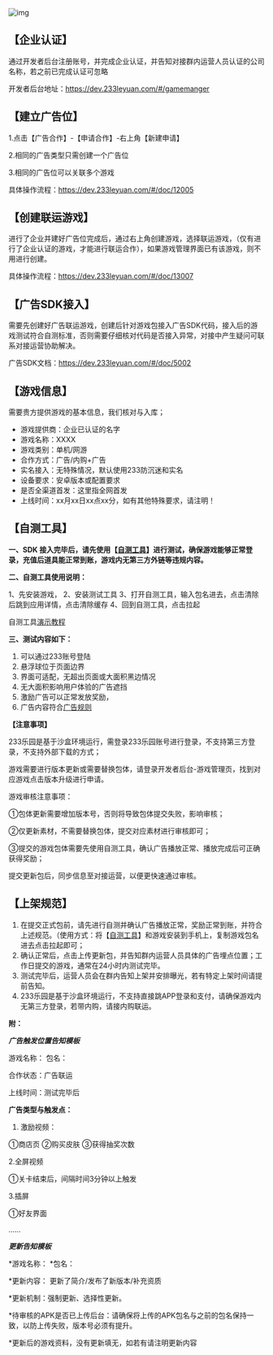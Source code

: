![img](https://arkimg.ark.online/(null)-20240520173554500.png)

## **【企业认证】**

通过开发者后台注册账号，并完成企业认证，并告知对接群内运营人员认证的公司名称，若之前已完成认证可忽略

开发者后台地址：https://dev.233leyuan.com/#/gamemanger

## 【建立广告位】

1.点击【广告合作】-【申请合作】-右上角【新建申请】

2.相同的广告类型只需创建一个广告位

3.相同的广告位可以关联多个游戏

具体操作流程：https://dev.233leyuan.com/#/doc/12005

## 【创建联运游戏】

进行了企业并建好广告位完成后，通过右上角创建游戏，选择联运游戏，（仅有进行了企业认证的游戏，才能进行联运合作），如果游戏管理界面已有该游戏，则不用进行创建。

具体操作流程：https://dev.233leyuan.com/#/doc/13007

## 【广告SDK接入】

需要先创建好广告联运游戏，创建后针对游戏包接入广告SDK代码，接入后的游戏测试符合自测标准，否则需要仔细核对代码是否接入异常，对接中产生疑问可联系对接运营协助解决。

广告SDK文档：https://dev.233leyuan.com/#/doc/5002

## 【游戏信息】

需要贵方提供游戏的基本信息，我们核对与入库；

- 游戏提供商：企业已认证的名字
- 游戏名称：XXXX
- 游戏类别：单机/网游
- 合作方式：广告/内购+广告
- 实名接入：无特殊情况，默认使用233防沉迷和实名
- 设备要求：安卓版本或配置要求
- 是否全渠道首发：这里指全网首发
- 上线时间：xx月xx日xx点xx分，如有其他特殊要求，请注明！

## 【自测工具】

**一、SDK 接入完毕后，请先使用【[自测工具](https://dev.233leyuan.com/#/ad_process)】进行测试，确保游戏能够正常登录，充值后道具能正常到账，游戏内无第三方外链等违规内容。**

**二、自测工具使用说明：**

1、先安装游戏， 2、安装测试工具 3、打开自测工具，输入包名进去，点击清除后跳到应用详情，点击清除缓存 4、回到自测工具，点击拉起

自测工具[演示教程](https://cdn.233xyx.com/1629017567424_707.mp4)

**三、测试内容如下：**

1. 可以通过233账号登陆
2. 悬浮球位于页面边界
3. 界面可适配，无超出页面或大面积黑边情况
4. 无大面积影响用户体验的广告遮挡
5. 激励广告可以正常发放奖励，
6. 广告内容符合[广告规则](https://dev.233leyuan.com/#/doc/16001)

**【注意事项】**

233乐园是基于沙盒环境运行，需登录233乐园账号进行登录，不支持第三方登录，不支持外部下载的方式；

游戏需要进行版本更新或需要替换包体，请登录开发者后台-游戏管理页，找到对应游戏点击版本升级进行申请。

游戏审核注意事项：

①包体更新需要增加版本号，否则将导致包体提交失败，影响审核；

②仅更新素材，不需要替换包体，提交对应素材进行审核即可；

③提交的游戏包体需要先使用自测工具，确认广告播放正常、播放完成后可正确获得奖励；

提交更新包后，同步信息至对接运营，以便更快速通过审核。

## 【上架规范】

1. 在提交正式包前，请先进行自测并确认广告播放正常，奖励正常到账，并符合上述规范。（使用方式：将【[自测工具](https://cdn.233xyx.com/1637583042144_601.apk)】和游戏安装到手机上，复制游戏包名进去点击拉起即可；
2. 确认正常后，点击上传更新包，并告知群内运营人员具体的广告埋点位置；工作日提交的游戏，通常在24小时内测试完毕。
3. 测试完毕后，运营人员会在群内告知上架并安排曝光，若有特定上架时间请提前告知。
4. 233乐园是基于沙盒环境运行，不支持直接跳APP登录和支付，请确保游戏内无第三方登录，若带内购，请接内购联运。

**附：**

***广告触发位置告知模板***

游戏名称：                  包名：

合作状态：广告联运

上线时间：测试完毕后

**广告类型与触发点：**

1. 激励视频：

①商店页  ②购买皮肤 ③获得抽奖次数

2.全屏视频

①关卡结束后，间隔时间3分钟以上触发

3.插屏

①好友界面 

……

***更新告知模板***

*游戏名称：           *包名：

*更新内容： 更新了简介/发布了新版本/补充资质

*更新机制：强制更新、选择性更新。

*待审核的APK是否已上传后台：请确保将上传的APK包名与之前的包名保持一致，以防上传失败，版本号必须有提升。

*更新后的游戏资料，没有更新填无，如若有请注明更新内容